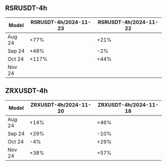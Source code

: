 ## RSRUSDT-4h

| Model                       | RSRUSDT-4h/2024-11-23 | RSRUSDT-4h/2024-11-22 | 
|-----------------------------|-----------------------|-----------------------|
| Aug 24                      | +77%                  | +21%                  |
| Sep 24                      | +48%                  | -2%                   |
| Oct 24                      | +117%                 | +44%                  |
| Nov 24                      |                       |                       |

## ZRXUSDT-4h

| Model                       | ZRXUSDT-4h/2024-11-20 | ZRXUSDT-4h/2024-11-18 | 
|-----------------------------|-----------------------|-----------------------|
| Aug 24                      | +14%                  | +46%                  |
| Sep 24                      | +29%                  | -10%                  |
| Oct 24                      | -4%                   | +29%                  |
| Nov 24                      | +38%                  | +57%                  |

